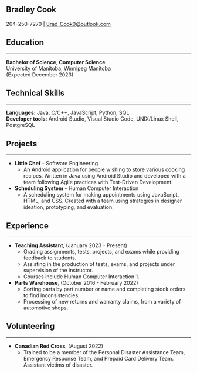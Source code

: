 
## Bradley Cook  
204-250-7270 | Brad_Cook0@outlook.com


## Education
---
**Bachelor of Science, Computer Science**  
University of Manitoba, Winnipeg Manitoba  
(Expected December 2023)

## Technical Skills
---
**Languages:** Java, C/C++, JavaScript, Python, SQL  
**Developer tools:** Android Studio, Visual Studio Code, UNIX/Linux Shell, PostgreSQL
## Projects
---
* **Little Chef** - Software Engineering
    *  An Android application for people wishing to store various cooking recipes. Written in Java using Android Studio and developed with a team following Agile practices with Test-Driven Development.  
* **Scheduling System** - Human Computer Interaction
    *  A scheduling system for making appointments using    JavaScript, HTML, and CSS. Created with a team using
strategies in designer ideation, prototyping, and evaluation.

## Experience
---
* **Teaching Assistant**, (January 2023 - Present)
    *  Grading assignments, tests, projects, and exams while    providing feedback to students.
    * Assisting in the production of tests, exams, and projects under supervision of the instructor.
    * Courses include Human Computer Interaction 1. 
* **Parts Warehouse**, (October 2016 - February 2022)
    * Sorting parts by part number or name and completing stock orders to find inconsistencies.
    * Processing of new returns and warranty claims, from a variety of automotive shops.


## Volunteering
---
* **Canadian Red Cross**, (August 2022)
    * Trained to be a member of the Personal Disaster Assistance Team, Emergency Response Team, and Prepaid Card Delivery Team. Assistant victims of disaster.

